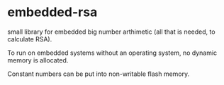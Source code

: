 # embedded-rsa

small library for embedded big number arthimetic (all that is needed, to calculate RSA).

To run on embedded systems without an operating system, no dynamic memory is allocated.

Constant numbers can be put into non-writable flash memory.
